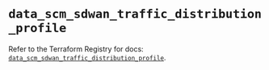 # `data_scm_sdwan_traffic_distribution_profile`

Refer to the Terraform Registry for docs: [`data_scm_sdwan_traffic_distribution_profile`](https://registry.terraform.io/providers/paloaltonetworks/scm/1.0.2/docs/data-sources/sdwan_traffic_distribution_profile).
